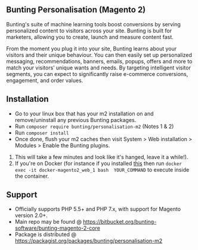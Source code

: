 ## Bunting Personalisation (Magento 2)

Bunting's suite of machine learning tools boost conversions by serving personalized content to visitors across your site. Bunting is built for marketers, allowing you to create, launch and measure content fast.

From the moment you plug it into your site, Bunting learns about your visitors and their unique behaviour. You can then easily set up personalized messaging, recommendations, banners, emails, popups, offers and more to match your visitors’ unique wants and needs. By targeting intelligent visitor segments, you can expect to significantly raise e-commerce conversions, engagement, and order values.

## Installation

* Go to your linux box that has your m2 installation on and remove/uninstall any previous Bunting packages.
* Run `composer require bunting/personalisation-m2` (Notes 1 & 2)
* Run `composer install`
* Once done, flush your m2 caches then visit System > Web installation > Modules > Enable the Bunting plugins.   

1. This will take a few minutes and look like it's hanged, leave it a while!).
2. If you're on Docker (for instance if you installed [this](https://github.com/buntingsoftware/docker-magento2]) then run `docker exec -it docker-magento2_web_1 bash  YOUR_COMMAND` to execute inside the container.

## Support

* Officially supports PHP 5.5+ and PHP 7.x, with support for Magento version 2.0+.
* Main repo may be found @ https://bitbucket.org/bunting-software/bunting-magento-2-core
* Package is distributed @ https://packagist.org/packages/bunting/personalisation-m2

